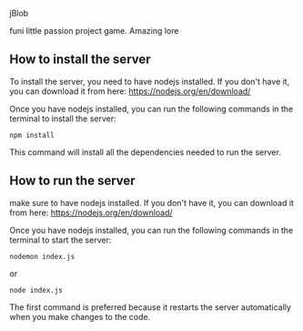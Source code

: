 jBlob  

funi little passion project game. Amazing lore


## How to install the server

To install the server, you need to have nodejs installed. If you don't have it, you can download it from here: https://nodejs.org/en/download/

Once you have nodejs installed, you can run the following commands in the terminal to install the server:

```
npm install
```

This command will install all the dependencies needed to run the server.

## How to run the server

make sure to have nodejs installed. If you don't have it, you can download it from here: https://nodejs.org/en/download/

Once you have nodejs installed, you can run the following commands in the terminal to start the server:

```
nodemon index.js
```

or

```
node index.js
```

The first command is preferred because it restarts the server automatically when you make changes to the code.
